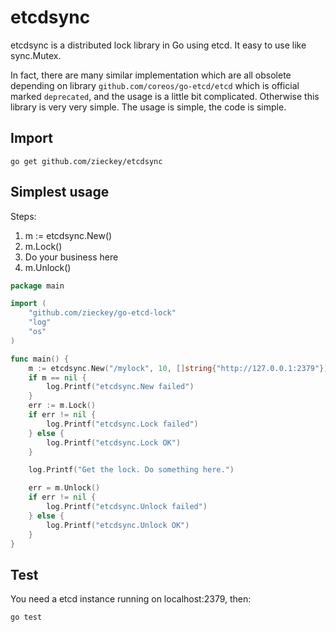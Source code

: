 # etcdsync

etcdsync is a distributed lock library in Go using etcd. It easy to use like sync.Mutex.


In fact, there are many similar implementation which are all obsolete 
depending on library `github.com/coreos/go-etcd/etcd` which is official marked `deprecated`,
and the usage is a little bit complicated. 
Otherwise this library is very very simple. The usage is simple, the code is simple.

## Import
    
    go get github.com/zieckey/etcdsync

## Simplest usage

Steps:

1. m := etcdsync.New()
2. m.Lock()
3. Do your business here
4. m.Unlock()

```go
package main

import (
	"github.com/zieckey/go-etcd-lock"
	"log"
	"os"
)

func main() {
	m := etcdsync.New("/mylock", 10, []string{"http://127.0.0.1:2379"})
	if m == nil {
		log.Printf("etcdsync.New failed")
	}
	err := m.Lock()
	if err != nil {
		log.Printf("etcdsync.Lock failed")
	} else {
		log.Printf("etcdsync.Lock OK")
	}

	log.Printf("Get the lock. Do something here.")

	err = m.Unlock()
	if err != nil {
		log.Printf("etcdsync.Unlock failed")
	} else {
		log.Printf("etcdsync.Unlock OK")
	}
}
```

## Test

You need a etcd instance running on localhost:2379, then:

    go test
    